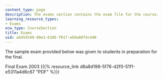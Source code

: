 ```yaml
---
content_type: page
description: The exams section contains the exam file for the course.
learning_resource_types:
- Exams
ocw_type: CourseSection
title: Exams
uid: a6459349-00e3-63d6-f01f-eb9a88f4c440
---
```


The sample exam provided below was given to students in preparation for the final.

Final Exam 2003 ({{% resource_link d8a8d198-5f76-d2f0-51f1-e5311a4d6c67 "PDF" %}})